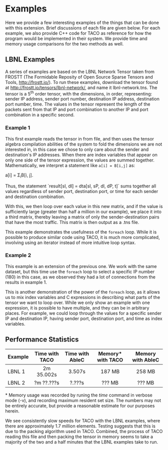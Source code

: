 # Examples
Here we provide a few interesting examples of the things that can be done with this extension. Brief discussions of each file are given below. For each example, we also provide C++ code for TACO as reference for how the program would be implemented in their system. We provide time and memory usage comparisons for the two methods as well.

## LBNL Examples
A series of examples are based on the LBNL Network Tensor taken from FROSTT (The Formidable Reposity of Open Source Sparse Tensors and Tools, <http://frostt.io/>). To run these examples, download the tensor found at <http://frostt.io/tensors/lbnl-network/>, and name it lbnl-network.tns. The tensor is a 5<sup>th</sup> order tensor, with the dimensions, in order, representing: sender IP address, sender port number, destination IP address, destination port number, time. The values in the tensor represent the length of the packets sent from that IP and port combination to another IP and port combination in a specific second.

### Example 1
This first example reads the tensor in from file, and then uses the tensor algebra compilation abilities of the system to fold the dimensions we are not interested in, in this case we chose to only care about the sender and destination's IP addresses. When there are index variables that appear on only one side of the tensor expression, the values are summed together. Mathematically, we interpret a statement like `a[i] = B[i,j]` as:
<dl>a[i] = &Sigma;<sub>i</sub>B[i, j].</dl>
Thus, the statement `result[sI, dI] = dta[sI, sP, dI, dP, t]` sums together all values regardless of sender port, destination port, or time for each sender and destination combination.

With this, we then loop over each value in this new matrix, and if the value is sufficiently large (greater than half a million in our example), we place it into a third matrix, thereby leaving a matrix of only the sender-destination pairs that have the most traffic. This matrix is then output as a .tns file.

This example demonstrates the usefulness of the `foreach` loop. While it is possible to produce similar code using TACO, it is much more complicated, involving using an iterator instead of more intuitive loop syntax.

### Example 2
This example is an extension of the previous one. We work with the same dataset, but this time use the `foreach` loop to select a specific IP number (180) in this case, as we observed they had a lot of connections from the results in example 1.

This is another demonstration of the power of the `foreach` loop, as it allows us to mix index variables and C expressions in describing what parts of the tensor we want to loop over. While we only show an example with one expression, it is possible to have multiple, and they can be in arbitrary places. For example, we could loop through the values for a specific sender IP and destination IP, having sender port, destination port, and time as index variables.

## Performance Statistics
| Example  | Time with TACO | Time with AbleC | Memory\* with TACO | Memory with AbleC |
| -------- | :------------: | :-------------: | :----------------: | :---------------: |
| LBNL 1   | 2m 35.002s     | 3.507s          | 187 MB             | 258 MB            |
| LBNL 2   | ?m ??.???s     | ?.???s          | ??? MB             | ??? MB            |
\* Memory usage was recorded by runing the *time* command in verbose mode (-v), and recording maximum resident set size. The numbers may not be entirely accurate, but provide a reasonable estimate for our purposes herein.

We see consistently slow speeds for TACO with the LBNL examples, where there are approximately 1.7 million elements. Testing suggests that this is due to the packing algorithm used in TACO. Combined, the process of TACO reading this file and then packing the tensor in memory seems to take a majority of the two and a half minutes that the LBNL examples take to run.

